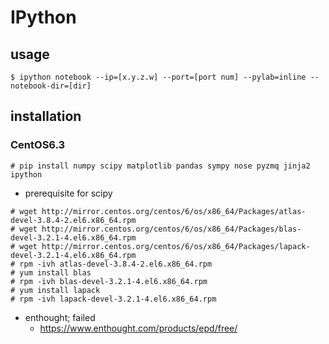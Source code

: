 # IPython

## usage
```
$ ipython notebook --ip=[x.y.z.w] --port=[port num] --pylab=inline --notebook-dir=[dir]
```

## installation
### CentOS6.3
```
# pip install numpy scipy matplotlib pandas sympy nose pyzmq jinja2 ipython
```
* prerequisite for scipy
``` 
# wget http://mirror.centos.org/centos/6/os/x86_64/Packages/atlas-devel-3.8.4-2.el6.x86_64.rpm
# wget http://mirror.centos.org/centos/6/os/x86_64/Packages/blas-devel-3.2.1-4.el6.x86_64.rpm
# wget http://mirror.centos.org/centos/6/os/x86_64/Packages/lapack-devel-3.2.1-4.el6.x86_64.rpm
# rpm -ivh atlas-devel-3.8.4-2.el6.x86_64.rpm
# yum install blas
# rpm -ivh blas-devel-3.2.1-4.el6.x86_64.rpm
# yum install lapack
# rpm -ivh lapack-devel-3.2.1-4.el6.x86_64.rpm
```
* enthought; failed
  * https://www.enthought.com/products/epd/free/

